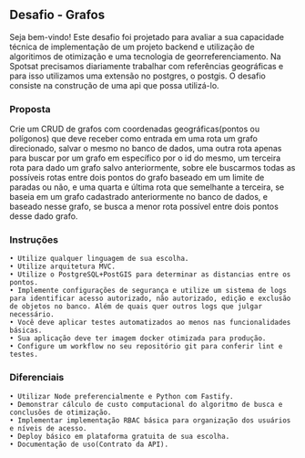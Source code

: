 ## Desafio - Grafos

Seja bem-vindo! Este desafio foi projetado para avaliar a sua capacidade técnica de implementação de um projeto backend e utilização de algoritimos de otimização e uma tecnologia de georreferenciamento. Na Spotsat precisamos diariamente trabalhar com referências geográficas e para isso utilizamos uma extensão no postgres, o postgis. O desafio consiste na construção de uma api que possa utilizá-lo. 

### Proposta

Crie um CRUD de grafos com coordenadas geográficas(pontos ou polígonos) que deve receber como entrada em uma rota um grafo direcionado, salvar o mesmo no banco de dados, uma outra rota apenas para buscar por um grafo em específico por o id do mesmo, um terceira rota para dado um grafo salvo anteriormente, sobre ele buscarmos todas as possíveis rotas entre dois pontos do grafo baseado em um limite de paradas ou não, e uma quarta e última rota que semelhante a terceira, se baseia em um grafo cadastrado anteriormente no banco de dados, e baseado nesse grafo, se busca a menor rota possível entre dois pontos desse dado grafo.

### Instruções
    • Utilize qualquer linguagem de sua escolha.
    • Utilize arquitetura MVC.
    • Utilize o PostgreSQL+PostGIS para determinar as distancias entre os pontos.
    • Implemente configurações de segurança e utilize um sistema de logs para identificar acesso autorizado, não autorizado, edição e exclusão de objetos no banco. Além de quais quer outros logs que julgar necessário.
    • Você deve aplicar testes automatizados ao menos nas funcionalidades básicas.
    • Sua aplicação deve ter imagem docker otimizada para produção.
    • Configure um workflow no seu repositório git para conferir lint e testes.

### Diferenciais
    • Utilizar Node preferencialmente e Python com Fastify.
    • Demonstrar cálculo de custo computacional do algoritmo de busca e conclusões de otimização.
    • Implementar implementação RBAC básica para organização dos usuários e níveis de acesso.
    • Deploy básico em plataforma gratuita de sua escolha.
    • Documentação de uso(Contrato da API).
